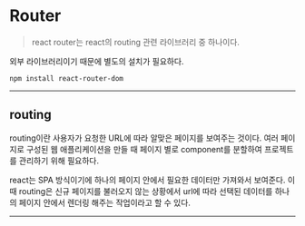 # Router

> react router는 react의 routing 관련 라이브러리 중 하나이다.

외부 라이브러리이기 때문에 별도의 설치가 필요하다.

```shell
npm install react-router-dom
```

---

## routing

routing이란 사용자가 요청한 URL에 따라 알맞은 페이지를 보여주는 것이다. 여러 페이지로 구성된 웹 애플리케이션을 만들 때 페이지 별로 component를 분할하여 프로젝트를 관리하기 위해 필요하다.

react는 SPA 방식이기에 하나의 페이지 안에서 필요한 데이터만 가져와서 보여준다. 이 때 routing은 신규 페이지를 불러오지 않는 상황에서 url에 따라 선택된 데이터를 하나의 페이지 안에서 렌더링 해주는 작업이라고 할 수 있다.

---
